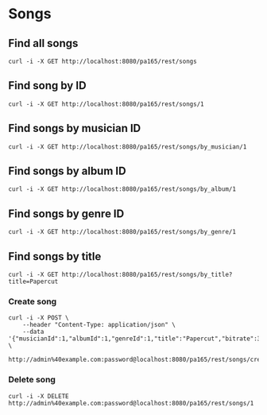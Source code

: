 # Songs

## Find all songs

```
curl -i -X GET http://localhost:8080/pa165/rest/songs
```

## Find song by ID

```
curl -i -X GET http://localhost:8080/pa165/rest/songs/1
```

## Find songs by musician ID

```
curl -i -X GET http://localhost:8080/pa165/rest/songs/by_musician/1
```

## Find songs by album ID

```
curl -i -X GET http://localhost:8080/pa165/rest/songs/by_album/1
```

## Find songs by genre ID

```
curl -i -X GET http://localhost:8080/pa165/rest/songs/by_genre/1
```

## Find songs by title

```
curl -i -X GET http://localhost:8080/pa165/rest/songs/by_title?title=Papercut
```

### Create song

```
curl -i -X POST \
	--header "Content-Type: application/json" \
	--data '{"musicianId":1,"albumId":1,"genreId":1,"title":"Papercut","bitrate":320,"position":0,"commentary":""}' \
	http://admin%40example.com:password@localhost:8080/pa165/rest/songs/create
```

### Delete song

```
curl -i -X DELETE http://admin%40example.com:password@localhost:8080/pa165/rest/songs/1
```
